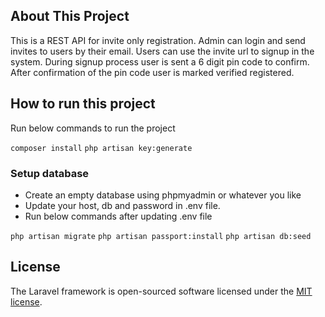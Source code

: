 ## About This Project

This is a REST API for invite only registration. Admin can login and send invites to users by their email. Users can use the invite url to signup in the system. During signup process user is sent a 6 digit pin code to confirm. After confirmation of the pin code user is marked verified registered.

## How to run this project
Run below commands to run the project

`composer install`
`php artisan key:generate`

### Setup database
- Create an empty database using phpmyadmin or whatever you like
- Update your host, db and password in .env file. 
- Run below commands after updating .env file

`php artisan migrate`
`php artisan passport:install`
`php artisan db:seed`

## License

The Laravel framework is open-sourced software licensed under the [MIT license](https://opensource.org/licenses/MIT).
